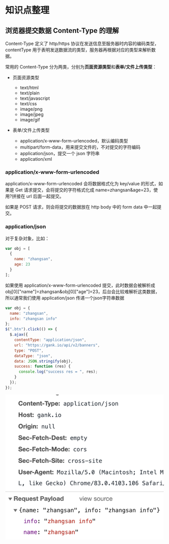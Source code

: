 # 知识点整理

## 浏览器提交数据 Content-Type 的理解

Content-Type 定义了 http/https 协议在发送信息至服务器时内容的编码类型，contentType 用于表明发送数据流的类型，服务器再根据对应的类型来解析数据。

常用的 Content-Type 分为两类，分别为**页面资源类型**和**表单/文件上传类型**：

- 页面资源类型

  - text/html
  - text/plain
  - text/javascript
  - text/css
  - image/png
  - image/jpeg
  - image/gif

- 表单/文件上传类型
  - application/x-www-form-urlencoded，默认编码类型
  - multipart/form-data，用来提交文件的，不对提交的字符编码
  - application/json，提交一个 json 字符串
  - application/xml

### application/x-www-form-urlencoded

application/x-www-form-urlencoded 会将数据格式化为 key/value 的形式，如果是 Get 请求提交，会将提交的字符格式化成 name=zhangsan&age=23，使用?拼接在 url 后面一起提交。

如果是 POST 请求，则会将提交的数据放在 http body 中的 form data 中一起提交。

### application/json

对于复杂对象，比如：

```javascript
var obj = [
  {
    name: "zhangsan",
    age: 23
  }
];
```

如果使用 application/x-www-form-urlencoded 提交，此时数据会被解析成 obj[0]["name"]=zhangsan&obj[0]["age"]=23，后台会比较难解析这类数据，所以通常我们使用 application/json 传递一个json字符串数据

```javascript
var obj = {
  name: "zhangsan",
  info: "zhangsan info"
};
$(".btn").click(() => {
  $.ajax({
    contentType: "application/json",
    url: "https://gank.io/api/v2/banners",
    type: "POST",
    dataType: "json",
    data: JSON.stringify(obj),
    success: function (res) {
      console.log("success res = ", res);
    }
  });
});
```

![application/json](./imgs/application_json.png)
